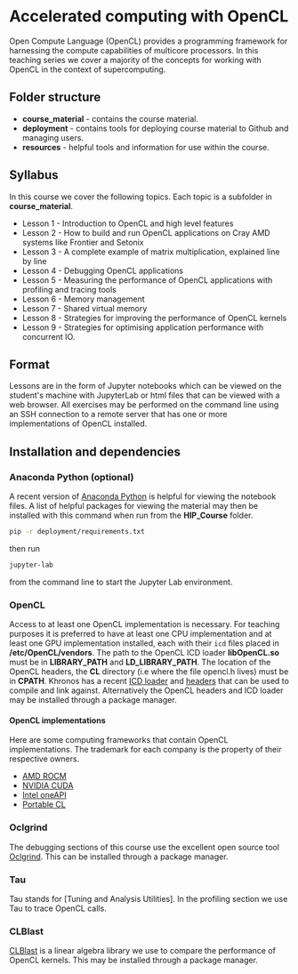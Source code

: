 # Accelerated computing with OpenCL

Open Compute Language (OpenCL) provides a programming framework for harnessing the compute capabilities of multicore processors. In this teaching series we cover a majority of the concepts for working with OpenCL in the context of supercomputing.

## Folder structure

* **course_material** - contains the course material.
* **deployment** - contains tools for deploying course material to Github and managing users.
* **resources** - helpful tools and information for use within the course.

## Syllabus

In this course we cover the following topics. Each topic is a subfolder in **course_material**.

* Lesson 1 - Introduction to OpenCL and high level features
* Lesson 2 - How to build and run OpenCL applications on Cray AMD systems like Frontier and Setonix
* Lesson 3 - A complete example of matrix multiplication, explained line by line
* Lesson 4 - Debugging OpenCL applications
* Lesson 5 - Measuring the performance of OpenCL applications with profiling and tracing tools
* Lesson 6 - Memory management
* Lesson 7 - Shared virtual memory
* Lesson 8 - Strategies for improving the performance of OpenCL kernels
* Lesson 9 - Strategies for optimising application performance with concurrent IO.

## Format

Lessons are in the form of Jupyter notebooks which can be viewed on the student's machine with JupyterLab or html files that can be viewed with a web browser. All exercises may be performed on the command line using an SSH connection to a remote server that has one or more implementations of OpenCL installed.

## Installation and dependencies

### Anaconda Python (optional)

A recent version of [Anaconda Python](https://www.anaconda.com/products/distribution) is helpful for viewing the notebook files. A list of helpful packages for viewing the material may then be installed with this command when run from the **HIP_Course** folder. 

```bash
pip -r deployment/requirements.txt
```

then run 

```bash
jupyter-lab
```

from the command line to start the Jupyter Lab environment.

### OpenCL

Access to at least one OpenCL implementation is necessary. For teaching purposes it is preferred to have at least one CPU implementation and at least one GPU implementation installed, each with their `icd` files placed in **/etc/OpenCL/vendors**. The path to the OpenCL ICD loader **libOpenCL.so** must be in **LIBRARY_PATH** and **LD_LIBRARY_PATH**. The location of the OpenCL headers, the **CL** directory (i.e where the file opencl.h lives) must be in **CPATH**. Khronos has a recent [ICD loader](https://github.com/KhronosGroup/OpenCL-ICD-Loader) and [headers](https://github.com/KhronosGroup/OpenCL-Headers) that can be used to compile and link against. Alternatively the OpenCL headers and ICD loader may be installed through a package manager.

#### OpenCL implementations

Here are some computing frameworks that contain OpenCL implementations. The trademark for each company is the property of their respective owners.

* [AMD ROCM](https://www.amd.com/en/graphics/servers-solutions-rocm)
* [NVIDIA CUDA](https://developer.nvidia.com/cuda-toolkit)
* [Intel oneAPI](https://www.intel.com/content/www/us/en/developer/tools/oneapi/toolkits.html#gs.zn3tzh)
* [Portable CL](http://portablecl.org/)

### Oclgrind

The debugging sections of this course use the excellent open source tool [Oclgrind](https://github.com/jrprice/Oclgrind). This can be installed through a package manager.

### Tau

Tau stands for [Tuning and Analysis Utilities]. In the profiling section we use Tau to trace OpenCL calls.

### CLBlast

[CLBlast](https://github.com/CNugteren/CLBlast) is a linear algebra library we use to compare the performance of OpenCL kernels. This may be installed through a package manager.


